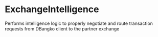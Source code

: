 ExchangeIntelligence
====================

Performs intelligence logic to properly negotiate and route transaction requests from  DBangko client to the partner exchange
